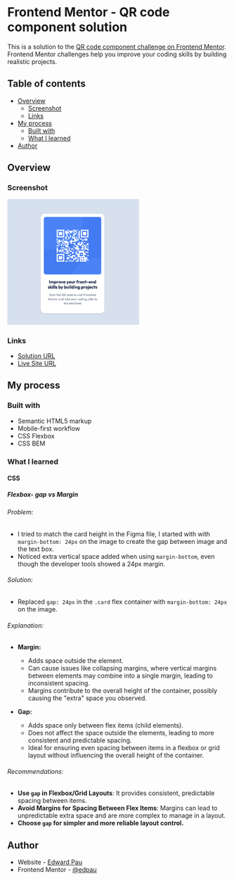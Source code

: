 # Frontend Mentor - QR code component solution

This is a solution to the [QR code component challenge on Frontend Mentor](https://www.frontendmentor.io/challenges/qr-code-component-iux_sIO_H). Frontend Mentor challenges help you improve your coding skills by building realistic projects. 

## Table of contents

- [Overview](#overview)
  - [Screenshot](#screenshot)
  - [Links](#links)
- [My process](#my-process)
  - [Built with](#built-with)
  - [What I learned](#what-i-learned)
- [Author](#author)

## Overview

### Screenshot
<img src="./images/screenshot.png" alt="Screenshot" width="300"/>


### Links

- [Solution URL](https://github.com/edpau/fm_qr-code-component)
- [Live Site URL](https://edpau.github.io/fm_qr-code-component/)

## My process

### Built with

- Semantic HTML5 markup
- Mobile-first workflow
- CSS Flexbox
- CSS BEM


### What I learned

#### CSS

##### Flexbox- gap vs Margin

###### Problem:
- I tried to match the card height in the Figma file, I started with with `margin-bottom: 24px` on the image to create the gap between image and the text box.
- Noticed extra vertical space added when using `margin-bottom`, even though the developer tools showed a 24px margin.

###### Solution:
- Replaced `gap: 24px` in the `.card` flex container with `margin-bottom: 24px` on the image.

###### Explanation:
- **Margin:**
  - Adds space outside the element.
  - Can cause issues like collapsing margins, where vertical margins between elements may combine into a single margin, leading to inconsistent spacing.
  - Margins contribute to the overall height of the container, possibly causing the "extra" space you observed.

- **Gap:**
  - Adds space only between flex items (child elements).
  - Does not affect the space outside the elements, leading to more consistent and predictable spacing.
  - Ideal for ensuring even spacing between items in a flexbox or grid layout without influencing the overall height of the container.

###### Recommendations:
- **Use `gap` in Flexbox/Grid Layouts**: It provides consistent, predictable spacing between items.
- **Avoid Margins for Spacing Between Flex Items**: Margins can lead to unpredictable extra space and are more complex to manage in a layout.
- **Choose `gap` for simpler and more reliable layout control.**


## Author
- Website - [Edward Pau](https://www.your-site.com)
- Frontend Mentor - [@edpau](https://www.frontendmentor.io/profile/edpau)

